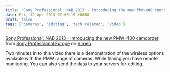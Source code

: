 ```yaml
---
title: 'Sony Professional: NAB 2013 - Introducing the new PMW-400 camcorder'
date: Fri, 12 Apr 2013 07:00:19 +0000
draft: false
tags: ['cameras', 'editing', 'tech related', 'Video']
---
```


[Sony Professional: NAB 2013 - Introducing the new PMW-400 camcorder](http://vimeo.com/63723842) from [Sony Professional Europe](http://vimeo.com/sonyprofessional) on [Vimeo](http://vimeo.com).

Two minutes in to this video there is a demonstration of the wireless options available with the PMW range of cameras. While filming you have remote monitoring. You can also send the data to your servers for editing.